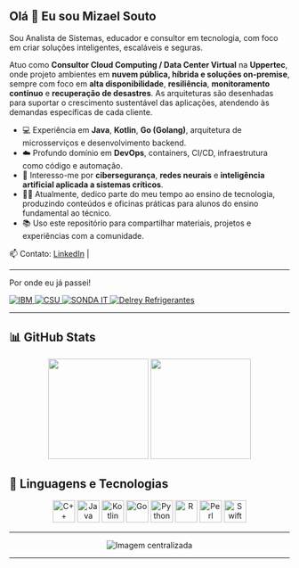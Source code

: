 ## Olá 👋 Eu sou Mizael Souto

Sou Analista de Sistemas, educador e consultor em tecnologia, com foco em criar soluções inteligentes, escaláveis e seguras. 

Atuo como **Consultor Cloud Computing / Data Center Virtual** na **Uppertec**, onde projeto ambientes em **nuvem pública, híbrida e soluções on-premise**, sempre com foco em **alta disponibilidade**, **resiliência**, **monitoramento contínuo** e **recuperação de desastres**. As arquiteturas são desenhadas para suportar o crescimento sustentável das aplicações, atendendo às demandas específicas de cada cliente.

- 💻 Experiência em **Java**, **Kotlin**, **Go (Golang)**, arquitetura de microsserviços e desenvolvimento backend.
- ☁️ Profundo domínio em **DevOps**, containers, CI/CD, infraestrutura como código e automação.
- 🔐 Interesso-me por **cibersegurança**, **redes neurais** e **inteligência artificial aplicada a sistemas críticos**.
- 👨‍🏫 Atualmente, dedico parte do meu tempo ao ensino de tecnologia, produzindo conteúdos e oficinas práticas para alunos do ensino fundamental ao técnico.
- 📚 Uso este repositório para compartilhar materiais, projetos e experiências com a comunidade.

📫 Contato: [LinkedIn](https://www.linkedin.com/in/mizaelsouto) |

---

Por onde eu já passei!
<p align="left"> <a href="https://www.ibm.com" target="_blank"> <img src="https://img.shields.io/badge/IBM-0530AD?style=for-the-badge&logo=IBM&logoColor=white" alt="IBM" /> </a> <a href="https://www.csu.com.br/" target="_blank"> <img src="https://img.shields.io/badge/CSU-002E5D?style=for-the-badge&logoColor=white" alt="CSU" /> </a> <a href="https://www.sonda.com/" target="_blank"> <img src="https://img.shields.io/badge/SONDA--IT-000000?style=for-the-badge&logoColor=white" alt="SONDA IT" /> </a> <a href="https://delreyrefrigerantes.com.br/" target="_blank"> <img src="https://img.shields.io/badge/Delrey_Refrigerantes-228B22?style=for-the-badge&logoColor=white" alt="Delrey Refrigerantes" /> </a> </p>

---

## 📊 GitHub Stats

<p align="center">
  <img height="180em" src="https://github-readme-stats.vercel.app/api?username=QuasarJ03131806&show_icons=true&theme=tokyonight&hide_title=false" />
  <img height="180em" src="https://github-readme-stats.vercel.app/api/top-langs/?username=QuasarJ03131806&layout=compact&theme=tokyonight" />
</p>

## 🚀 Linguagens e Tecnologias

<p align="center">
  <img src="https://cdn.jsdelivr.net/gh/devicons/devicon/icons/cplusplus/cplusplus-original.svg" height="40" alt="C++" />
  <img src="https://cdn.jsdelivr.net/gh/devicons/devicon/icons/java/java-original.svg" height="40" alt="Java" />
  <img src="https://cdn.jsdelivr.net/gh/devicons/devicon/icons/kotlin/kotlin-original.svg" height="40" alt="Kotlin" />
  <img src="https://cdn.jsdelivr.net/gh/devicons/devicon/icons/go/go-original.svg" height="40" alt="Go" />
  <img src="https://cdn.jsdelivr.net/gh/devicons/devicon/icons/python/python-original.svg" height="40" alt="Python" />
  <img src="https://cdn.jsdelivr.net/gh/devicons/devicon/icons/r/r-original.svg" height="40" alt="R" />
  <img src="https://cdn.jsdelivr.net/gh/devicons/devicon/icons/perl/perl-original.svg" height="40" alt="Perl" />
  <img src="https://cdn.jsdelivr.net/gh/devicons/devicon/icons/swift/swift-original.svg" height="40" alt="Swift" />
</p>

---

<p align="center">
  <img src="https://github.com/user-attachments/assets/d1285ea5-983e-405e-a17e-53673b2a3041" alt="Imagem centralizada" />
</p>

---

